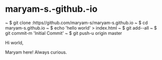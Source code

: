 # maryam-s.-github.-io
~ $ git clone :https//github.com/maryam-s/maryam-s.github.io
~ $ cd maryam-s.github.io
~ $ echo 'hello world' > index.html
~ $ git add--all
~ $ git commit-m 'Initial Commit'
~ $ git push-u origin master

Hi world, 

Maryam here!  Always curious.
